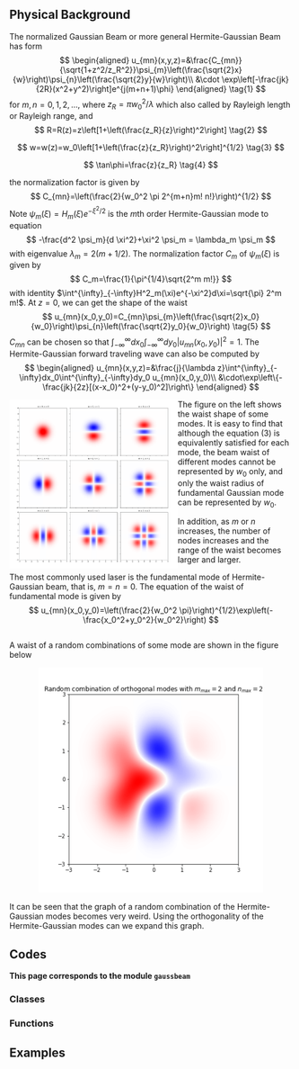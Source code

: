 ## Physical Background

The normalized Gaussian Beam or more general Hermite-Gaussian Beam has form
$$
\begin{aligned}
u_{mn}(x,y,z)=&\frac{C_{mn}}{\sqrt{1+z^2/z_R^2}}\psi_{m}\left(\frac{\sqrt{2}x}{w}\right)\psi_{n}\left(\frac{\sqrt{2}y}{w}\right)\\
&\cdot \exp\left[-\frac{jk}{2R}(x^2+y^2)\right]e^{j(m+n+1)\phi}
\end{aligned} \tag{1}
$$
for $m,n=0,1,2,\dots$, where $z_R=\pi w_0^2/\lambda$ which also called by Rayleigh length or Rayleigh range, and
$$
R=R(z)=z\left[1+\left(\frac{z_R}{z}\right)^2\right] \tag{2}
$$

$$
w=w(z)=w_0\left[1+\left(\frac{z}{z_R}\right)^2\right]^{1/2} \tag{3}
$$

$$
\tan\phi=\frac{z}{z_R} \tag{4}
$$

the normalization factor is given by
$$
C_{mn}=\left(\frac{2}{w_0^2 \pi 2^{m+n}m! n!}\right)^{1/2}
$$
Note $\psi_m(\xi)=H_m(\xi)e^{-\xi^2/2}$ is the $m$th order Hermite-Gaussian mode to equation
$$
-\frac{d^2 \psi_m}{d \xi^2}+\xi^2 \psi_m = \lambda_m \psi_m
$$
with eigenvalue $\lambda_m=2(m+1/2)$. The normalization factor $C_m$ of $\psi_m(\xi)$ is given by
$$
C_m=\frac{1}{\pi^{1/4}\sqrt{2^m m!}}
$$
with identity $\int^{\infty}_{-\infty}H^2_m(\xi)e^{-\xi^2}d\xi=\sqrt{\pi} 2^m m!$. At $z=0$, we can get the shape of the waist
$$
u_{mn}(x_0,y_0)=C_{mn}\psi_{m}\left(\frac{\sqrt{2}x_0}{w_0}\right)\psi_{n}\left(\frac{\sqrt{2}y_0}{w_0}\right) \tag{5}
$$
$C_{mn}$ can be chosen so that $\int^{\infty}_{-\infty}dx_0 \int^{\infty}_{-\infty}dy_0 |u_{mn}(x_0,y_0)|^2=1$. The Hermite-Gaussian forward traveling wave can also be computed by
$$
\begin{aligned}
u_{mn}(x,y,z)=&\frac{j}{\lambda z}\int^{\infty}_{-\infty}dx_0\int^{\infty}_{-\infty}dy_0 u_{mn}(x_0,y_0)\\
&\cdot\exp\left\{-\frac{jk}{2z}[(x-x_0)^2+(y-y_0)^2]\right\}
\end{aligned}
$$

<div><img src="_assets/pics/waist_of_hermite_gaussian_modes.png" alt="waist_of_hermite_gaussian_modes" style="float:left; height:300px;"></div>

The figure on the left shows the waist shape of some modes. It is easy to find that although the equation (3) is equivalently satisfied for each mode, the beam waist of different modes cannot be represented by $w_0$ only, and only the waist radius of fundamental Gaussian mode can be represented by $w_0$.

In addition, as $m$ or $n$ increases, the number of nodes increases and the range of the waist becomes larger and larger. 

The most commonly used laser is the fundamental mode of Hermite-Gaussian beam, that is, $m=n=0$. The equation of the waist of fundamental mode is given by
$$
u_{mn}(x_0,y_0)=\left(\frac{2}{w_0^2 \pi}\right)^{1/2}\exp\left(-\frac{x_0^2+y_0^2}{w_0^2}\right)
$$


<div style="clear: both"></div>

A waist of a random combinations of some mode are shown in the figure below

<div style="text-align:center"><img src="_assets/pics/random_comb_hermite_gaussian.png" alt="random_comb_hermite_gaussian" style="height:400px;"></div>

It can be seen that the graph of a random combination of the Hermite-Gaussian modes becomes very weird. Using the orthogonality of the Hermite-Gaussian modes can we expand this graph.

## Codes

**This page corresponds to the module `gaussbeam`**

### Classes



### Functions





## Examples

